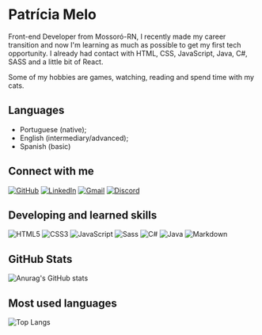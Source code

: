 # Patrícia Melo

Front-end Developer from Mossoró-RN, I recently made my career transition and now I'm learning as much as possible to get my first tech opportunity. I already had contact with HTML, CSS, JavaScript, Java, C#, SASS and a little bit of React.

Some of my hobbies are games, watching, reading and spend time with my cats.

## Languages

- Portuguese (native);
- English (intermediary/advanced);
- Spanish (basic)

## Connect with me

[![GitHub](https://img.shields.io/badge/github-%23121011.svg?style=for-the-badge&logo=github&logoColor=white)](https://github.com/pcbandeira-m/)
[![LinkedIn](https://img.shields.io/badge/LinkedIn-000?style=for-the-badge&logo=linkedin&logoColor=0E76A8)](https://www.linkedin.com/in/pcbandeiram/)
[![Gmail](https://img.shields.io/badge/-Email-000?style=for-the-badge&logo=gmail&logoColor=007BFF)](mailto:pcbandeira.m@gmail.com)
[![Discord](https://img.shields.io/badge/Discord-000?style=for-the-badge&logo=discord)](https://www.discord.com/in/pcbandeira/)

## Developing and learned skills

![HTML5](https://img.shields.io/badge/HTML5-000?style=for-the-badge&logo=html5)
![CSS3](https://img.shields.io/badge/CSS3-000?style=for-the-badge&logo=css3&logoColor=264CE4)
![JavaScript](https://img.shields.io/badge/JavaScript-000?style=for-the-badge&logo=javascript)
![Sass](https://img.shields.io/badge/Sass-000?style=for-the-badge&logo=sass)
![C#](https://img.shields.io/badge/C%23-000?style=for-the-badge&logo=c-sharp&logoColor=823085)
![Java](https://img.shields.io/badge/Java-000?style=for-the-badge&logo=java)
![Markdown](https://img.shields.io/badge/Markdown-000?style=for-the-badge&logo=markdown)


## GitHub Stats

![Anurag's GitHub stats](https://github-readme-stats.vercel.app/api?username=pcbandeira-m&show_icons=true&theme=tokyonight)

## Most used languages

![Top Langs](https://github-readme-stats-git-masterrstaa-rickstaa.vercel.app/api/top-langs/?username=pcbandeira-m&layout=compact&theme=tokyonight)
